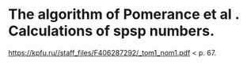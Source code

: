 # The algorithm of Pomerance et al . Calculations of spsp numbers.
https://kpfu.ru//staff_files/F406287292/_tom1_nom1.pdf  &lt; p. 67.
